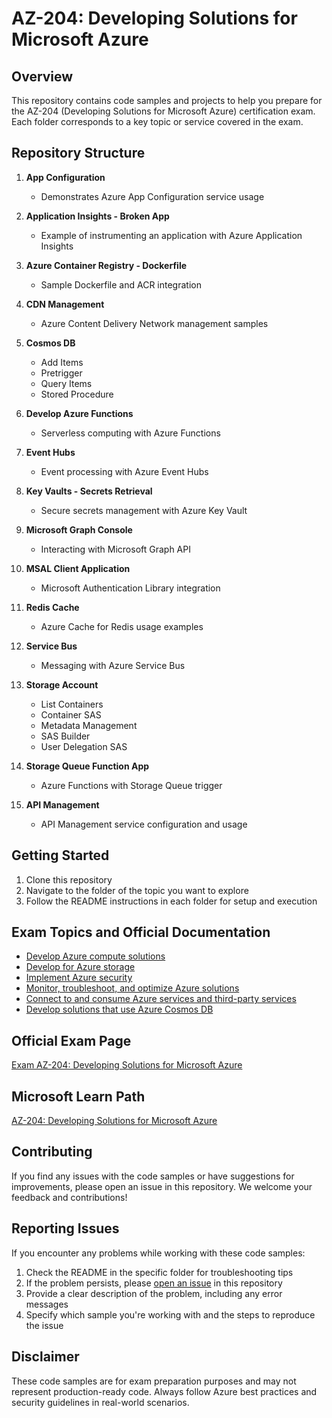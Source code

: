 # AZ-204: Developing Solutions for Microsoft Azure

## Overview
This repository contains code samples and projects to help you prepare for the AZ-204 (Developing Solutions for Microsoft Azure) certification exam. Each folder corresponds to a key topic or service covered in the exam.

## Repository Structure

1. **App Configuration**
   - Demonstrates Azure App Configuration service usage

2. **Application Insights - Broken App**
   - Example of instrumenting an application with Azure Application Insights

3. **Azure Container Registry - Dockerfile**
   - Sample Dockerfile and ACR integration

4. **CDN Management**
   - Azure Content Delivery Network management samples

5. **Cosmos DB**
   - Add Items
   - Pretrigger
   - Query Items
   - Stored Procedure

6. **Develop Azure Functions**
   - Serverless computing with Azure Functions

7. **Event Hubs**
   - Event processing with Azure Event Hubs

8. **Key Vaults - Secrets Retrieval**
   - Secure secrets management with Azure Key Vault

9. **Microsoft Graph Console**
   - Interacting with Microsoft Graph API

10. **MSAL Client Application**
    - Microsoft Authentication Library integration

11. **Redis Cache**
    - Azure Cache for Redis usage examples

12. **Service Bus**
    - Messaging with Azure Service Bus

13. **Storage Account**
    - List Containers
    - Container SAS
    - Metadata Management
    - SAS Builder
    - User Delegation SAS

15. **Storage Queue Function App**
    - Azure Functions with Storage Queue trigger

16. **API Management**
    - API Management service configuration and usage

## Getting Started

1. Clone this repository
2. Navigate to the folder of the topic you want to explore
3. Follow the README instructions in each folder for setup and execution

## Exam Topics and Official Documentation

- [Develop Azure compute solutions](https://docs.microsoft.com/en-us/azure/azure-functions/)
- [Develop for Azure storage](https://docs.microsoft.com/en-us/azure/storage/)
- [Implement Azure security](https://docs.microsoft.com/en-us/azure/key-vault/)
- [Monitor, troubleshoot, and optimize Azure solutions](https://docs.microsoft.com/en-us/azure/azure-monitor/)
- [Connect to and consume Azure services and third-party services](https://docs.microsoft.com/en-us/azure/service-bus/)
- [Develop solutions that use Azure Cosmos DB](https://docs.microsoft.com/en-us/azure/cosmos-db/)

## Official Exam Page
[Exam AZ-204: Developing Solutions for Microsoft Azure](https://docs.microsoft.com/en-us/learn/certifications/exams/az-204)

## Microsoft Learn Path
[AZ-204: Developing Solutions for Microsoft Azure](https://docs.microsoft.com/en-us/learn/paths/create-serverless-applications/)

## Contributing

If you find any issues with the code samples or have suggestions for improvements, please open an issue in this repository. We welcome your feedback and contributions!

## Reporting Issues

If you encounter any problems while working with these code samples:

1. Check the README in the specific folder for troubleshooting tips
2. If the problem persists, please [open an issue](../../issues) in this repository
3. Provide a clear description of the problem, including any error messages
4. Specify which sample you're working with and the steps to reproduce the issue

## Disclaimer

These code samples are for exam preparation purposes and may not represent production-ready code. Always follow Azure best practices and security guidelines in real-world scenarios.
